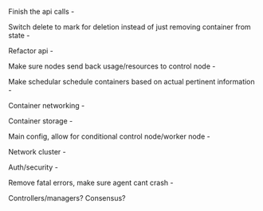 Finish the api calls - 

Switch delete to mark for deletion instead of just removing container from state - 

Refactor api - 

Make sure nodes send back usage/resources to control node - 

Make schedular schedule containers based on actual pertinent information -

Container networking - 

Container storage -

Main config, allow for conditional control node/worker node -

Network cluster -

Auth/security -

Remove fatal errors, make sure agent cant crash - 

Controllers/managers?
Consensus?
